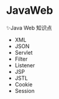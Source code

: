 # JavaWeb
✨Java Web 知识点

- XML
- JSON
- Servlet
- Filter
- Listener
- JSP
- JSTL
- Cookie
- Session
